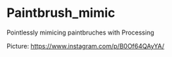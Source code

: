 # Paintbrush_mimic
Pointlessly mimicing paintbruches with Processing

Picture: https://www.instagram.com/p/B0Of64QAyYA/
